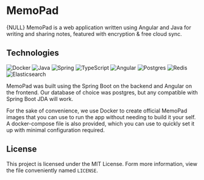 # MemoPad

{NULL} MemoPad is a web application written using Angular and Java for writing and sharing notes, featured with encryption & free cloud sync.

## Technologies

![Docker](https://img.shields.io/badge/docker-%230db7ed.svg?style=for-the-badge&logo=docker&logoColor=white)
![Java](https://img.shields.io/badge/java-%23ED8B00.svg?style=for-the-badge&logo=openjdk&logoColor=white)
![Spring](https://img.shields.io/badge/spring-%236DB33F.svg?style=for-the-badge&logo=spring&logoColor=white) 
![TypeScript](https://img.shields.io/badge/typescript-%23007ACC.svg?style=for-the-badge&logo=typescript&logoColor=white)
![Angular](https://img.shields.io/badge/angular-%23DD0031.svg?style=for-the-badge&logo=angular&logoColor=white)
![Postgres](https://img.shields.io/badge/postgres-%23316192.svg?style=for-the-badge&logo=postgresql&logoColor=white)
![Redis](https://img.shields.io/badge/redis-%23DD0031.svg?style=for-the-badge&logo=redis&logoColor=white)
![Elasticsearch](https://img.shields.io/badge/elasticsearch-%230377CC.svg?style=for-the-badge&logo=elasticsearch&logoColor=white)

MemoPad was built using the Spring Boot on the backend and Angular on the frontend. Our database of choice was postgres, but any compatible with Spring Boot JDA will work.

For the sake of convenience, we use Docker to create official MemoPad images that you can use to run the app without needing to build it your self. A docker-compose file is also provided, which you can use to quickly set it up with minimal configuration required.

## License

This project is licensed under the MIT License. Form more information, view the file conveniently named `LICENSE`.
